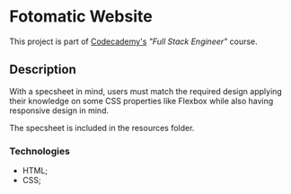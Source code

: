 # Fotomatic Website

This project is part of [Codecademy's](https://www.codecademy.com/learn) *"Full Stack Engineer"* course.

## Description

With a specsheet in mind, users must match the required design applying their knowledge on some CSS properties like Flexbox while also having responsive design in mind. 

The specsheet is included in the resources folder.

### Technologies

* HTML;
* CSS;
